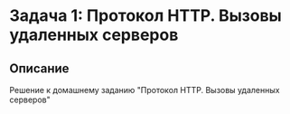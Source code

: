 # Задача 1: Протокол HTTP. Вызовы удаленных серверов

## Описание
Решение к домашнему заданию "Протокол HTTP. Вызовы удаленных серверов"